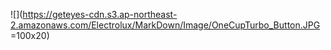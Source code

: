 ![](https://geteyes-cdn.s3.ap-northeast-2.amazonaws.com/Electrolux/MarkDown/Image/OneCupTurbo_Button.JPG =100x20)
